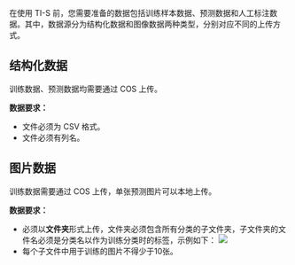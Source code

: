 在使用 TI-S 前，您需要准备的数据包括训练样本数据、预测数据和人工标注数据。其中，数据源分为结构化数据和图像数据两种类型，分别对应不同的上传方式。

## 结构化数据
训练数据、预测数据均需要通过 COS 上传。

**数据要求：**
- 文件必须为 CSV 格式。
- 文件必须有列名。


## 图片数据
训练数据需要通过 COS 上传，单张预测图片可以本地上传。

**数据要求：**
- 必须以**文件夹**形式上传，文件夹必须包含所有分类的子文件夹，子文件夹的文件名必须是分类名以作为训练分类时的标签，示例如下：
![](https://main.qcloudimg.com/raw/64d6145af640dee0025aa4d9dc221687.png)
- 每个子文件中用于训练的图片不得少于10张。

   

